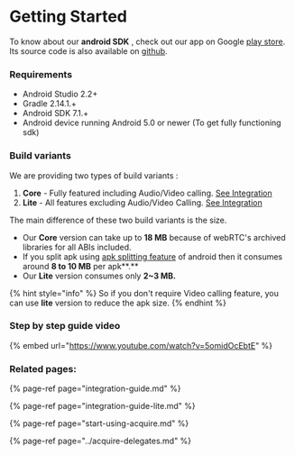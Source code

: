 # Getting Started

To know about our **android SDK** , check out our app on Google [play store](https://play.google.com/store/apps/details?id=com.acquire.sdk.app). Its source code is also available on [github](https://github.com/acquireio/acquireio-android).

### Requirements

* Android Studio 2.2+
* Gradle 2.14.1.+
* Android SDK 7.1.+
* Android device running Android 5.0 or newer \(To get fully functioning sdk\)

### Build variants

We are providing two types of build variants :

1. **Core** - Fully featured including Audio/Video calling. [See Integration](integration-guide.md#steps-to-integrate-acquire-android-sdk-core-are-as-follows)
2. **Lite** - All features excluding Audio/Video Calling. [See Integration](integration-guide-lite.md#steps-to-integrate-acquire-android-sdk-lite-are-as-follows)

The main difference of these two build variants is the size.

* Our **Core** version can take up to **18 MB** because of webRTC's archived libraries for all ABIs included.
* If you split apk using [apk splitting feature](https://developer.android.com/studio/build/configure-apk-splits) of android then it consumes around **8 to 10 MB** per apk**.**
* Our **Lite** version consumes only **2~3 MB.** 

{% hint style="info" %}
So if you don't require Video calling feature, you can use **lite** version to reduce the apk size.
{% endhint %}

### Step by step guide video

{% embed url="https://www.youtube.com/watch?v=5omidOcEbtE" %}

### Related pages:

{% page-ref page="integration-guide.md" %}

{% page-ref page="integration-guide-lite.md" %}

{% page-ref page="start-using-acquire.md" %}

{% page-ref page="../acquire-delegates.md" %}

